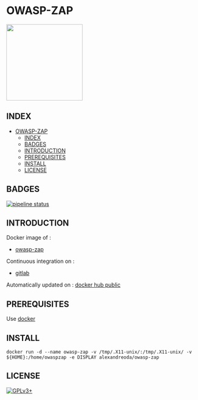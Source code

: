 # OWASP-ZAP

<img src="https://assets.gitlab-static.net/uploads/-/system/project/avatar/12904466/051e0245d787d1f71246d515e88a8564_zap256x256-oversize.png" width="200" height="200"/>

## INDEX

- [OWASP-ZAP](#owasp-zap)
  - [INDEX](#index)
  - [BADGES](#badges)
  - [INTRODUCTION](#introduction)
  - [PREREQUISITES](#prerequisites)
  - [INSTALL](#install)
  - [LICENSE](#license)

## BADGES

[![pipeline status](https://gitlab.com/oda-alexandre/owasp-zap/badges/master/pipeline.svg)](https://gitlab.com/oda-alexandre/owasp-zap/commits/master)

## INTRODUCTION

Docker image of :

- [owasp-zap](https://www.owasp.org/index.php/OWASP_HA_Vulnerability_Scanner_Project)

Continuous integration on :

- [gitlab](https://gitlab.com/oda-alexandre/owasp_zap/pipelines)

Automatically updated on : [docker hub public](https://hub.docker.com/r/alexandreoda/owasp-zap)

## PREREQUISITES

Use [docker](https://www.docker.com)

## INSTALL

```docker run -d --name owasp-zap -v /tmp/.X11-unix/:/tmp/.X11-unix/ -v ${HOME}:/home/owaspzap -e DISPLAY alexandreoda/owasp-zap```

## LICENSE

[![GPLv3+](http://gplv3.fsf.org/gplv3-127x51.png)](https://gitlab.com/oda-alexandre/owasp-zap/blob/master/LICENSE)

